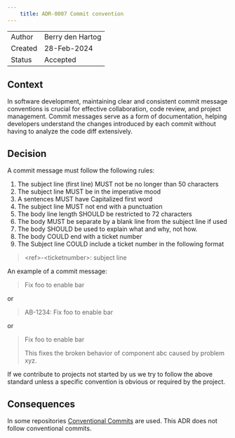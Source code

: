 ```yaml
---
    title: ADR-0007 Commit convention
---
```


|     |                  |
| ---     | --- |
| Author  | Berry den Hartog |
| Created | 28-Feb-2024      |
| Status  | Accepted         |

## Context

In software development, maintaining clear and consistent commit message conventions is crucial for effective
collaboration, code review, and project management. Commit messages serve as a form of documentation, helping developers
understand the changes introduced by each commit without having to analyze the code diff extensively.

## Decision

A commit message must follow the following rules:

1. The subject line (first line) MUST not be no longer than 50 characters
2. The subject line MUST be in the imperative mood
3. A sentences MUST have Capitalized first word
4. The subject line MUST not end with a punctuation
5. The body line length SHOULD be restricted to 72 characters
6. The body MUST be separate by a blank line from the subject line if used
7. The body SHOULD be used to explain what and why, not how.
8. The body COULD end with a ticket number
9. The Subject line COULD include a ticket number in the following format

  > \<ref\>-\<ticketnumber\>: subject line

An example of a commit message:
  > Fix foo to enable bar

or

  > AB-1234: Fix foo to enable bar

or
 > Fix foo to enable bar
 >
 > This fixes the broken behavior of component abc caused by problem xyz.

If we contribute to projects not started by us we try to follow the above standard unless a specific convention is
obvious or required by the project.

## Consequences

In some repositories [Conventional Commits](https://www.conventionalcommits.org/en/v1.0.0/) are used. This ADR does not
follow conventional commits.
